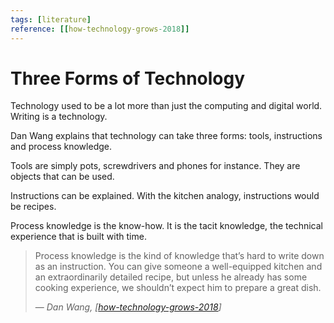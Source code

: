 ```yaml
---
tags: [literature]
reference: [[how-technology-grows-2018]]
---
```


# Three Forms of Technology

Technology used to be a lot more than just the computing and digital world. Writing is a technology.

Dan Wang explains that technology can take three forms: tools, instructions and process knowledge.

Tools are simply pots, screwdrivers and phones for instance. They are objects that can be used.

Instructions can be explained. With the kitchen analogy, instructions would be recipes.

Process knowledge is the know-how. It is the tacit knowledge, the technical experience that is built with time.

> Process knowledge is the kind of knowledge that’s hard to write down as an instruction. You can give someone a well-equipped kitchen and an extraordinarily detailed recipe, but unless he already has some cooking experience, we shouldn’t expect him to prepare a great dish.
> 
> — *Dan Wang, [[how-technology-grows-2018]]*


[//begin]: # "Autogenerated link references for markdown compatibility"
[how-technology-grows-2018]: ../1-reference/how-technology-grows-2018 "How Technology Grows (2018)"
[//end]: # "Autogenerated link references"